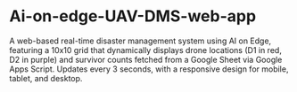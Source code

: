 # Ai-on-edge-UAV-DMS-web-app
A web-based real-time disaster management system using AI on Edge, featuring a 10x10 grid that dynamically displays drone locations (D1 in red, D2 in purple) and survivor counts fetched from a Google Sheet via Google Apps Script. Updates every 3 seconds, with a responsive design for mobile, tablet, and desktop. 
